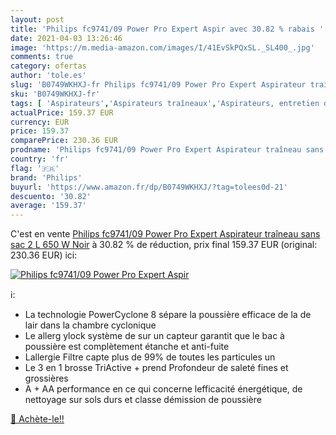 ```yaml
---
layout: post
title: 'Philips fc9741/09 Power Pro Expert Aspir avec 30.82 % rabais '
date: 2021-04-03 13:26:46
image: 'https://m.media-amazon.com/images/I/41EvSkPQxSL._SL400_.jpg'
comments: true
category: ofertas
author: 'tole.es'
slug: 'B0749WKHXJ-fr Philips fc9741/09 Power Pro Expert Aspirateur traîneau...'
sku: 'B0749WKHXJ-fr'
tags: [ 'Aspirateurs','Aspirateurs traîneaux','Aspirateurs, entretien des sols et nettoyeurs de vitres','Cuisine et Maison','philips', ]
actualPrice: 159.37 EUR
currency: EUR
price: 159.37
comparePrice: 230.36 EUR
prodname: 'Philips fc9741/09 Power Pro Expert Aspirateur traîneau sans sac  2 L  650 W Noir'
country: 'fr'
flag: '🇫🇷'
brand: 'Philips'
buyurl: 'https://www.amazon.fr/dp/B0749WKHXJ/?tag=tolees0d-21'
descuento: '30.82'
average: '159.37'
---
```


C'est en vente [Philips fc9741/09 Power Pro Expert Aspirateur traîneau sans sac  2 L  650 W Noir](https://www.amazon.fr/dp/B0749WKHXJ/?tag=tolees0d-21)  à  30.82 % de réduction, prix final  159.37 EUR (original: 230.36 EUR) ici:

[![Philips fc9741/09 Power Pro Expert Aspir](https://m.media-amazon.com/images/I/41EvSkPQxSL._SL400_.jpg)](https://www.amazon.fr/dp/B0749WKHXJ/?tag=tolees0d-21)

ℹ️:

- La technologie PowerCyclone 8 sépare la poussière efficace de la de lair dans la chambre cyclonique
- Le allerg ylock système de sur un capteur garantit que le bac à poussière est complètement étanche et anti-fuite
- Lallergie Filtre capte plus de 99% de toutes les particules un
- Le 3 en 1 brosse TriActive + prend Profondeur de saleté fines et grossières
- A + AA performance en ce qui concerne lefficacité énergétique, de nettoyage sur sols durs et classe démission de poussière

[🛒 Achète-le!!](https://www.amazon.fr/dp/B0749WKHXJ/?tag=tolees0d-21)
